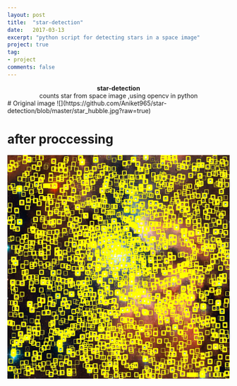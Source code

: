 ```yaml
---
layout: post
title:  "star-detection"
date:   2017-03-13
excerpt: "python script for detecting stars in a space image"
project: true
tag:
- project
comments: false
---
```

<center><b>star-detection</b></center>
<center>counts star from space image ,using opencv in python</center>
# Original image
![](https://github.com/Aniket965/star-detection/blob/master/star_hubble.jpg?raw=true)

# after proccessing
![](https://github.com/Aniket965/star-detection/blob/master/detected.jpg?raw=true)
